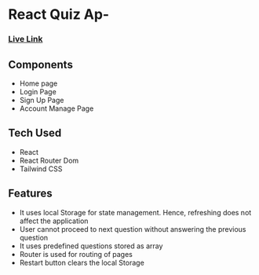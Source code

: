 # React Quiz Ap-
### [Live Link](https://react-quiz-v.netlify.app/)

## Components
- Home page
- Login Page
- Sign Up Page
- Account Manage Page

## Tech Used
- React
- React Router Dom
- Tailwind CSS

## Features
- It uses local Storage for state management. Hence, refreshing does not affect the application
- User cannot proceed to next question without answering the previous question
- It uses predefined questions stored as array
- Router is used for routing of pages
- Restart button clears the local Storage